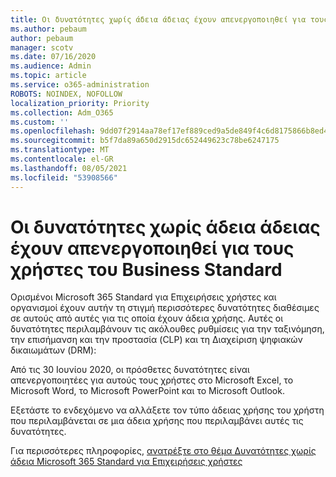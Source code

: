 ```yaml
---
title: Οι δυνατότητες χωρίς άδεια άδειας έχουν απενεργοποιηθεί για τους χρήστες του Business Standard
ms.author: pebaum
author: pebaum
manager: scotv
ms.date: 07/16/2020
ms.audience: Admin
ms.topic: article
ms.service: o365-administration
ROBOTS: NOINDEX, NOFOLLOW
localization_priority: Priority
ms.collection: Adm_O365
ms.custom: ''
ms.openlocfilehash: 9dd07f2914aa78ef17ef889ced9a5de849f4c6d8175866b8ed4a41cbd28b9510
ms.sourcegitcommit: b5f7da89a650d2915dc652449623c78be6247175
ms.translationtype: MT
ms.contentlocale: el-GR
ms.lasthandoff: 08/05/2021
ms.locfileid: "53908566"
---
```

# <a name="unlicensed-features-turned-off-for-business-standard-users"></a>Οι δυνατότητες χωρίς άδεια άδειας έχουν απενεργοποιηθεί για τους χρήστες του Business Standard

Ορισμένοι Microsoft 365 Standard για Επιχειρήσεις χρήστες και οργανισμοί έχουν αυτήν τη στιγμή περισσότερες δυνατότητες διαθέσιμες σε αυτούς από αυτές για τις οποία έχουν άδεια χρήσης. Αυτές οι δυνατότητες περιλαμβάνουν τις ακόλουθες ρυθμίσεις για την ταξινόμηση, την επισήμανση και την προστασία (CLP) και τη Διαχείριση ψηφιακών δικαιωμάτων (DRM):
    
Από τις 30 Ιουνίου 2020, οι πρόσθετες δυνατότητες είναι απενεργοποιητέες για αυτούς τους χρήστες στο Microsoft Excel, το Microsoft Word, το Microsoft PowerPoint και το Microsoft Outlook.

Εξετάστε το ενδεχόμενο να αλλάξετε τον τύπο άδειας χρήσης του χρήστη που περιλαμβάνεται σε μια άδεια χρήσης που περιλαμβάνει αυτές τις δυνατότητες. 

Για περισσότερες πληροφορίες, [ανατρέξτε στο θέμα Δυνατότητες χωρίς άδεια Microsoft 365 Standard για Επιχειρήσεις χρήστες](https://support.microsoft.com/help/4568654/extra-features-to-be-turned-off-for-microsoft-365-business-standard?preview)